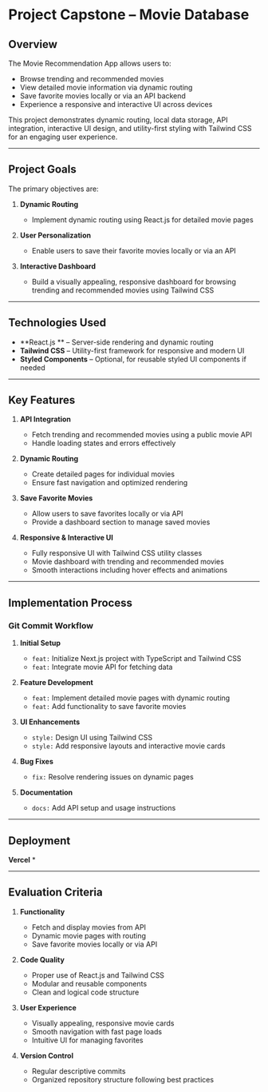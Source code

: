 # Project Capstone – Movie Database 

## Overview

The Movie Recommendation App allows users to:

- Browse trending and recommended movies
- View detailed movie information via dynamic routing
- Save favorite movies locally or via an API backend
- Experience a responsive and interactive UI across devices

This project demonstrates dynamic routing, local data storage, API integration, interactive UI design, and utility-first styling with Tailwind CSS for an engaging user experience.

---

## Project Goals

The primary objectives are:

1. **Dynamic Routing**
   - Implement dynamic routing using React.js for detailed movie pages

2. **User Personalization**
   - Enable users to save their favorite movies locally or via an API

3. **Interactive Dashboard**
   - Build a visually appealing, responsive dashboard for browsing trending and recommended movies using Tailwind CSS

---

## Technologies Used

- **React.js ** – Server-side rendering and dynamic routing
- **Tailwind CSS** – Utility-first framework for responsive and modern UI
- **Styled Components** – Optional, for reusable styled UI components if needed

---

## Key Features

1. **API Integration**
   - Fetch trending and recommended movies using a public movie API
   - Handle loading states and errors effectively

2. **Dynamic Routing**
   - Create detailed pages for individual movies
   - Ensure fast navigation and optimized rendering

3. **Save Favorite Movies**
   - Allow users to save favorites locally or via API
   - Provide a dashboard section to manage saved movies

4. **Responsive & Interactive UI**
   - Fully responsive UI with Tailwind CSS utility classes
   - Movie dashboard with trending and recommended movies
   - Smooth interactions including hover effects and animations

---

## Implementation Process

### Git Commit Workflow

1. **Initial Setup**
   - `feat:` Initialize Next.js project with TypeScript and Tailwind CSS
   - `feat:` Integrate movie API for fetching data

2. **Feature Development**
   - `feat:` Implement detailed movie pages with dynamic routing
   - `feat:` Add functionality to save favorite movies

3. **UI Enhancements**
   - `style:` Design UI using Tailwind CSS
   - `style:` Add responsive layouts and interactive movie cards

4. **Bug Fixes**
   - `fix:` Resolve rendering issues on dynamic pages

5. **Documentation**
   - `docs:` Add API setup and usage instructions

---

## Deployment

**Vercel** * 

---

## Evaluation Criteria

1. **Functionality**
   - Fetch and display  movies from API
   - Dynamic movie pages with routing
   - Save favorite movies locally or via API

2. **Code Quality**
   - Proper use of React.js and Tailwind CSS
   - Modular and reusable components
   - Clean and logical code structure

3. **User Experience**
   - Visually appealing, responsive movie cards
   - Smooth navigation with fast page loads
   - Intuitive UI for managing favorites

4. **Version Control**
   - Regular descriptive commits
   - Organized repository structure following best practices
